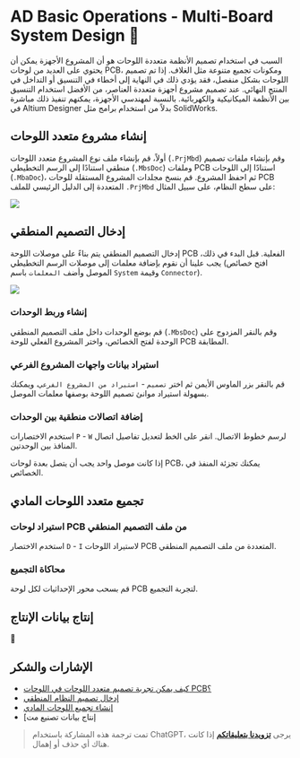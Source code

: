 # AD Basic Operations - Multi-Board System Design 🚧

السبب في استخدام تصميم الأنظمة متعددة اللوحات هو أن المشروع الأجهزة يمكن أن يحتوي على العديد من لوحات PCB، ومكونات تجميع متنوعة مثل الغلاف. إذا تم تصميم اللوحات بشكل منفصل، فقد يؤدي ذلك في النهاية إلى أخطاء في التنسيق أو التداخل في المنتج النهائي. عند تصميم مشروع أجهزة متعددة العناصر، من الأفضل استخدام التنسيق بين الأنظمة الميكانيكية والكهربائية. بالنسبة لمهندسي الأجهزة، يمكنهم تنفيذ ذلك مباشرة في Altium Designer بدلاً من استخدام برامج مثل SolidWorks.

## إنشاء مشروع متعدد اللوحات

أولاً، قم بإنشاء ملف نوع المشروع متعدد اللوحات (`.PrjMbd`) وقم بإنشاء ملفات تصميم منطقي استنادًا إلى الرسم التخطيطي (`.MbsDoc`) وملفات PCB استنادًا إلى اللوحات (`.MbaDoc`)، ثم احفظ المشروع. قم بنسخ مجلدات المشروع المستقلة للوحات PCB المتعددة إلى الدليل الرئيسي للملف `.PrjMbd` على سطح النظام، على سبيل المثال:

![](https://img.wiki-power.com/d/wiki-media/img/20220106152537.png)

## إدخال التصميم المنطقي

إدخال التصميم المنطقي يتم بناءً على موصلات اللوحة PCB الفعلية. قبل البدء في ذلك، يجب علينا أن نقوم بإضافة معلمات إلى موصلات الرسم التخطيطي (افتح خصائص الموصل وأضف `المعلمات` باسم `System` وقيمة `Connector`).

![](https://img.wiki-power.com/d/wiki-media/img/20220106163315.png)

### إنشاء وربط الوحدات

قم بوضع الوحدات داخل ملف التصميم المنطقي (`.MbsDoc`) وقم بالنقر المزدوج على الوحدة لفتح الخصائص، واختر المشروع الفعلي للوحة PCB المطابقة.

### استيراد بيانات واجهات المشروع الفرعي

قم بالنقر بزر الماوس الأيمن ثم اختر `تصميم` - `استيراد من المشروع الفرعي`، ويمكنك بسهولة استيراد موانئ تصميم اللوحة بوصفها معلمات الموصل.

### إضافة اتصالات منطقية بين الوحدات

استخدم الاختصارات `P` - `W` لرسم خطوط الاتصال. انقر على الخط لتعديل تفاصيل اتصال المنافذ بين الوحدتين.

إذا كانت موصل واحد يجب أن يتصل بعدة لوحات PCB، يمكنك تجزئة المنفذ في الخصائص.

## تجميع متعدد اللوحات المادي

### استيراد لوحات PCB من ملف التصميم المنطقي

استخدم الاختصار `D` - `I` لاستيراد اللوحات PCB المتعددة من ملف التصميم المنطقي.

### محاكاة التجميع

قم بسحب محور الإحداثيات لكل لوحة PCB لتجربة التجميع.

## إنتاج بيانات الإنتاج

🚧

## الإشارات والشكر

- [كيف يمكن تجربة تصميم متعدد اللوحات في اللوحات PCB؟](https://www.altium.com.cn/blog/pcb%E4%B8%AD%E8%BF%9B%E8%A1%8C%E5%A4%9A%E6%9D%BF%E8%AE%BE%E8%AE%A1%E4%BC%9A%E6%98%AF%E6%80%8E%E6%A0%B7%E7%9A%84%E4%BD%93%E9%AA%8C%EF%BC%9F)
- [إدخال تصميم النظام المنطقي](https://www.altium.com/cn/documentation/altium-designer/capturing-the-logical-system-design-ad)
- [إنشاء تجميع اللوحات المادي](https://www.altium.com/cn/documentation/altium-designer/creating-the-physical-multi-board-assembly-ad)
- [إنتاج بيانات تصنيع مت

> تمت ترجمة هذه المشاركة باستخدام ChatGPT، يرجى [**تزويدنا بتعليقاتكم**](https://github.com/linyuxuanlin/Wiki_MkDocs/issues/new) إذا كانت هناك أي حذف أو إهمال.